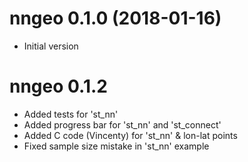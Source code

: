 # nngeo 0.1.0 (2018-01-16)

* Initial version

# nngeo 0.1.2

* Added tests for 'st_nn'
* Added progress bar for 'st_nn' and 'st_connect'
* Added C code (Vincenty) for 'st_nn' & lon-lat points
* Fixed sample size mistake in 'st_nn' example

